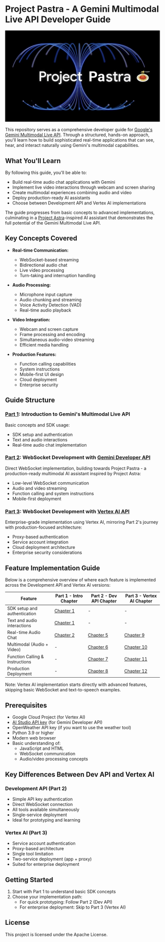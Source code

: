 # Project Pastra - A Gemini Multimodal Live API Developer Guide

![Project Pastra](assets/project_pastra.png)

This repository serves as a comprehensive developer guide for [Google's Gemini Multimodal Live API](https://developers.googleblog.com/en/gemini-2-0-level-up-your-apps-with-real-time-multimodal-interactions/). Through a structured, hands-on approach, you'll learn how to build sophisticated real-time applications that can see, hear, and interact naturally using Gemini's multimodal capabilities.

## What You'll Learn

By following this guide, you'll be able to:

- Build real-time audio chat applications with Gemini
- Implement live video interactions through webcam and screen sharing
- Create multimodal experiences combining audio and video
- Deploy production-ready AI assistants
- Choose between Development API and Vertex AI implementations

The guide progresses from basic concepts to advanced implementations, culminating in a [Project Astra](https://deepmind.google/technologies/project-astra/)-inspired AI assistant that demonstrates the full potential of the Gemini Multimodal Live API.

## Key Concepts Covered

- **Real-time Communication:**

  - WebSocket-based streaming
  - Bidirectional audio chat
  - Live video processing
  - Turn-taking and interruption handling

- **Audio Processing:**

  - Microphone input capture
  - Audio chunking and streaming
  - Voice Activity Detection (VAD)
  - Real-time audio playback

- **Video Integration:**

  - Webcam and screen capture
  - Frame processing and encoding
  - Simultaneous audio-video streaming
  - Efficient media handling

- **Production Features:**
  - Function calling capabilities
  - System instructions
  - Mobile-first UI design
  - Cloud deployment
  - Enterprise security

## Guide Structure

### [Part 1](part_1_intro): Introduction to Gemini's Multimodal Live API

Basic concepts and SDK usage:

- SDK setup and authentication
- Text and audio interactions
- Real-time audio chat implementation

### [Part 2](part_2_dev_api): WebSocket Development with [Gemini Developer API](https://ai.google.dev/api/multimodal-live)

Direct WebSocket implementation, building towards Project Pastra - a production-ready multimodal AI assistant inspired by Project Astra:

- Low-level WebSocket communication
- Audio and video streaming
- Function calling and system instructions
- Mobile-first deployment

### [Part 3](part_3_vertex_api): WebSocket Development with [Vertex AI API](https://cloud.google.com/vertex-ai/generative-ai/docs/model-reference/multimodal-live)

Enterprise-grade implementation using Vertex AI, mirroring Part 2's journey with production-focused architecture:

- Proxy-based authentication
- Service account integration
- Cloud deployment architecture
- Enterprise security considerations

## Feature Implementation Guide

Below is a comprehensive overview of where each feature is implemented across the Development API and Vertex AI versions:

| Feature                         | Part 1 - Intro Chapter               | Part 2 - Dev API Chapter               | Part 3 - Vertex AI Chapter                 |
| ------------------------------- | ------------------------------------ | -------------------------------------- | ------------------------------------------ |
| SDK setup and authentication    | [Chapter 1](part_1_intro/chapter_01) | -                                      | -                                          |
| Text and audio interactions     | [Chapter 1](part_1_intro/chapter_01) | -                                      | -                                          |
| Real-time Audio Chat            | [Chapter 2](part_1_intro/chapter_02) | [Chapter 5](part_2_dev_api/chapter_05) | [Chapter 9](part_3_vertex_api/chapter_09)  |
| Multimodal (Audio + Video)      | -                                    | [Chapter 6](part_2_dev_api/chapter_06) | [Chapter 10](part_3_vertex_api/chapter_10) |
| Function Calling & Instructions | -                                    | [Chapter 7](part_2_dev_api/chapter_07) | [Chapter 11](part_3_vertex_api/chapter_11) |
| Production Deployment           | -                                    | [Chapter 8](part_2_dev_api/chapter_08) | [Chapter 12](part_3_vertex_api/chapter_12) |

Note: Vertex AI implementation starts directly with advanced features, skipping basic WebSocket and text-to-speech examples.

## Prerequisites

- Google Cloud Project (for Vertex AI)
- [AI Studio API key](https://aistudio.google.com/app/apikey) (for Gemini Developer API)
- OpenWeather API key (if you want to use the weather tool)
- Python 3.9 or higher
- Modern web browser
- Basic understanding of:
  - JavaScript and HTML
  - WebSocket communication
  - Audio/video processing concepts

## Key Differences Between Dev API and Vertex AI

### Development API (Part 2)

- Simple API key authentication
- Direct WebSocket connection
- All tools available simultaneously
- Single-service deployment
- Ideal for prototyping and learning

### Vertex AI (Part 3)

- Service account authentication
- Proxy-based architecture
- Single tool limitation
- Two-service deployment (app + proxy)
- Suited for enterprise deployment

## Getting Started

1. Start with Part 1 to understand basic SDK concepts
2. Choose your implementation path:
   - For quick prototyping: Follow Part 2 (Dev API)
   - For enterprise deployment: Skip to Part 3 (Vertex AI)

## License

This project is licensed under the Apache License.
